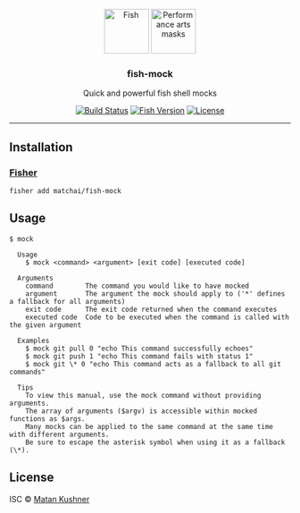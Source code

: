 <p align="center">
  <img alt="Fish" src="https://user-images.githubusercontent.com/4658208/51090739-9ec35480-174e-11e9-8a64-4b375107bb38.png" width=80px>
  <img alt="Performance arts masks" src="https://user-images.githubusercontent.com/4658208/51090736-90753880-174e-11e9-82ba-36a703822c8e.png" width=80px>
  <h3 align="center">fish-mock</h3>
  <p align="center">Quick and powerful fish shell mocks</p>
  <p align="center">
    <a href="https://travis-ci.org/matchai/fish-mock"><img src="https://badgen.net/travis/matchai/fish-mock" alt="Build Status"></a>
    <a href="https://fishshell.com/"><img src="https://badgen.net/badge/fish/v3.0.0" alt="Fish Version"></a>
    <a href="https://github.com/matchai/fish-mock/blob/master/LICENSE"><img src="https://badgen.net/github/license/matchai/fish-mock" alt="License"></a>
  </p>
</p>

---

## Installation

### [Fisher](https://github.com/jorgebucaran/fisher)

```fish
fisher add matchai/fish-mock
```

## Usage

```
$ mock

  Usage
    $ mock <command> <argument> [exit code] [executed code]

  Arguments
    command        The command you would like to have mocked
    argument       The argument the mock should apply to ('*' defines a fallback for all arguments)
    exit code      The exit code returned when the command executes
    executed code  Code to be executed when the command is called with the given argument

  Examples
    $ mock git pull 0 "echo This command successfully echoes"
    $ mock git push 1 "echo This command fails with status 1"
    $ mock git \* 0 "echo This command acts as a fallback to all git commands"

  Tips
    To view this manual, use the mock command without providing arguments.
    The array of arguments ($argv) is accessible within mocked functions as $args.
    Many mocks can be applied to the same command at the same time with different arguments.
    Be sure to escape the asterisk symbol when using it as a fallback (\*).
```

## License

ISC © [Matan Kushner](https://matchai.me/)
